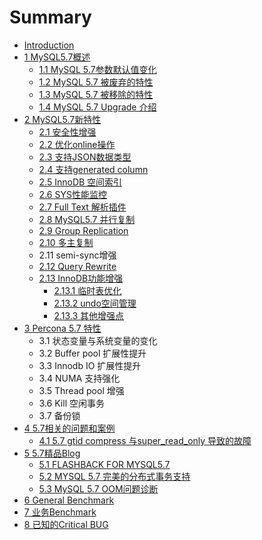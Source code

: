 # Summary

* [Introduction](README.md)
* [1 MySQL5.7概述](chapter1.md)
    * [1.1 MySQL 5.7参数默认值变化](11-mysql-57的变化.md)
    * [1.2 MySQL 5.7 被废弃的特性](12-被废弃的特性.md)
    * [1.3 MySQL 5.7 被移除的特性](11-fda.md)
    * [1.4 MySQL 5.7 Upgrade 介绍](14-mysql-57-upgrade-介绍.md)
* [2 MySQL5.7新特性](2.md)
    * [2.1 安全性增强](21-fda.md)
    * [2.2 优化online操作](22-优化online操作.md)
    * [2.3 支持JSON数据类型](25-支持json数据类型.md)
    * [2.4 支持generated column](26-支持generated-column.md)
    * [2.5 InnoDB 空间索引](25-innodb-空间索引.md)
    * [2.6 SYS性能监控](27-sys性能监控.md)
    * [2.7 Full Text 解析插件](29-full-text-解析插件.md)
    * [2.8 MySQL5.7 并行复制](210-mysql57之并行复制.md)
    * [2.9 Group Replication](211-mysql57之group-replication.md)
    * [2.10 多主复制](212-mysql57之多主复制.md)
    * 2.11 semi-sync增强
    * [2.12 Query Rewrite](212-query-rewrite.md)
    * [2.13 InnoDB功能增强](24-innodb功能优化.md)
        * [2.13.1 临时表优化](241-临时表优化.md)
        * [2.13.2 undo空间管理](242-undo空间管理.md)
        * [2.13.3 其他增强点](243-其他增强点.md)
* [3  Percona 5.7 特性](3--percona-57-特性.md)
    * 3.1 状态变量与系统变量的变化
    * 3.2  Buffer pool 扩展性提升
    * 3.3  Innodb IO 扩展性提升
    * 3.4 NUMA 支持强化
    * 3.5 Thread pool 增强
    * 3.6 Kill 空闲事务
    * 3.7 备份锁
* [4 5.7相关的问题和案例](357相关的问题和案例.md)
    * [4.1 5.7 gtid compress 与super\_read\_only 导致的故障 ](31.md)
* [5 5.7精品Blog](457精品blog.md)
    * [5.1 FLASHBACK FOR MYSQL5.7](42-flashback-for-mysql57.md)
    * [5.2 MYSQL 5.7 完美的分布式事务支持](43-mysql-57-完美的分布式事务支持.md)
    * [5.3 MySQL 5.7 OOM问题诊断](44-mysql-57-oom问题诊断——就是这么简单.md)
* [6 General Benchmark](6-general-benchmark.md)
* [7 业务Benchmark](7-业务benchmark.md)
* [8 已知的Critical BUG](8-已知的critical-bug.md)

